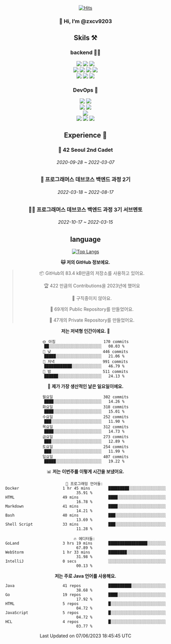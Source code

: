 <div align="center">

[![Hits](https://hits.seeyoufarm.com/api/count/incr/badge.svg?url=https%3A%2F%2Fgithub.com%2Fzxcv9203%2Fhit-counter&count_bg=%23FF7272&title_bg=%23324C2E&icon=codeigniter.svg&icon_color=%23DD5B5B&title=%EB%B0%A9%EB%AC%B8%EC%9E%90&edge_flat=false)](https://hits.seeyoufarm.com)
  
### 👋 Hi, I’m @zxcv9203

## Skils ⚒️
### backend 🧑‍💻
  
<img src="https://img.shields.io/badge/Java-FF6600?style=flat-square&logo=buymeacoffee&logoColor=white"/>
<img src="https://img.shields.io/badge/Go-0099FF?style=flat-square&logo=go&logoColor=white"/>
<img src="https://img.shields.io/badge/Kotlin-7F52FF?style=flat-square&logo=kotlin&logoColor=white"/>
  
  
<br />
  
<img src="https://img.shields.io/badge/Spring-339933?style=flat-square&logo=Spring&logoColor=white"/>
<img src="https://img.shields.io/badge/Spring Boot-339933?style=flat-square&logo=Spring Boot&logoColor=white"/>
<img src="https://img.shields.io/badge/Spring Security-339933?style=flat-square&logo=Spring Security&logoColor=white"/>
  
<img src="https://img.shields.io/badge/Spring Data JPA-339933?style=flat-square&logo=Hibernate&logoColor=white"/>

<br />
  
  <img src="https://img.shields.io/badge/mysql-0099FF?style=flat-square&logo=mysql&logoColor=white"/>
  <img src="https://img.shields.io/badge/mariadb-0099FF?style=flat-square&logo=mariadb&logoColor=white"/>
  <img src="https://img.shields.io/badge/mongoDB-47A248?style=flat-square&logo=mongodb&logoColor=white"/>
  
  
### DevOps 🚀
  
  <img src="https://img.shields.io/badge/docker-2496ED?style=flat-square&logo=docker&logoColor=white"/>
  <img src="https://img.shields.io/badge/kubernetes-326CE5?style=flat-square&logo=kubernetes&logoColor=white"/>
  
  <br />
  
  <img src="https://img.shields.io/badge/Github Actions-2088FF?style=flat-square&logo=githubactions&logoColor=white"/>
  <img src="https://img.shields.io/badge/Jenkins-D24939?style=flat-square&logo=jenkins&logoColor=white"/>
  
  
  <br />
  <img src="https://img.shields.io/badge/terraform-7B42BC?style=flat-square&logo=terraform&logoColor=white"/>
  
  <br />
  <img src="https://img.shields.io/badge/Amazon AWS-232F3E?style=flat-square&logo=Amazon AWS&logoColor=white"/>

  <img src="https://img.shields.io/badge/GCP-4285F4?style=flat-square&logo=googlecloud&logoColor=white"/>
  <img src="https://img.shields.io/badge/NCP-03C75A?style=flat-square&logo=naver&logoColor=white"/>
  
  
  
## Experience 🏃
  
### 🏫 42 Seoul 2nd Cadet
  ###### 2020-09-28 ~ 2022-03-07
  
### 🏫 프로그래머스 데브코스 백엔드 과정 2기 
  ###### 2022-03-18 ~ 2022-08-17
  
### 🧑‍🏫 프로그래머스 데브코스 백엔드 과정 3기 서브멘토 
  ###### 2022-10-17 ~ 2022-03-15

## language

[![Top Langs](https://github-readme-stats.vercel.app/api/top-langs/?username=zxcv9203&hide=html&exclude_repo=zxcv9203.github.io,golB&theme=grate-gatsby)](https://github.com/zxcv9203/github-readme-stats)
  
<!--START_SECTION:waka-->
**🐱 저의 GitHub 정보에요.** 

> 📦 GitHub의 83.4 kB만큼의 저장소를 사용하고 있어요. 
 > 
> 🏆 422 만큼의 Contributions을 2023년에 했어요
 > 
> 🚫 구직중이지 않아요.
 > 
> 📜 69개의 Public Repository를 만들었어요. 
 > 
> 🔑 47개의 Private Repository를 만들었어요. 
 > 
**저는 저녁형 인간이에요. 🦉** 

```text
🌞 아침                     170 commits         ██░░░░░░░░░░░░░░░░░░░░░░░   08.03 % 
🌆 낮　                     446 commits         █████░░░░░░░░░░░░░░░░░░░░   21.06 % 
🌃 저녁                     991 commits         ████████████░░░░░░░░░░░░░   46.79 % 
🌙 밤　                     511 commits         ██████░░░░░░░░░░░░░░░░░░░   24.13 % 
```
📅 **제가 가장 생산적인 날은 일요일이에요.** 

```text
월요일                      302 commits         ████░░░░░░░░░░░░░░░░░░░░░   14.26 % 
화요일                      318 commits         ████░░░░░░░░░░░░░░░░░░░░░   15.01 % 
수요일                      252 commits         ███░░░░░░░░░░░░░░░░░░░░░░   11.90 % 
목요일                      312 commits         ████░░░░░░░░░░░░░░░░░░░░░   14.73 % 
금요일                      273 commits         ███░░░░░░░░░░░░░░░░░░░░░░   12.89 % 
토요일                      254 commits         ███░░░░░░░░░░░░░░░░░░░░░░   11.99 % 
일요일                      407 commits         █████░░░░░░░░░░░░░░░░░░░░   19.22 % 
```


📊 **저는 이번주를 이렇게 시간을 보냈어요.** 

```text
💬 프로그래밍 언어들: 
Docker                   1 hr 45 mins        █████████░░░░░░░░░░░░░░░░   35.91 % 
HTML                     49 mins             ████░░░░░░░░░░░░░░░░░░░░░   16.78 % 
Markdown                 41 mins             ████░░░░░░░░░░░░░░░░░░░░░   14.21 % 
Bash                     40 mins             ███░░░░░░░░░░░░░░░░░░░░░░   13.69 % 
Shell Script             33 mins             ███░░░░░░░░░░░░░░░░░░░░░░   11.28 % 

🔥 에디터들: 
GoLand                   3 hrs 19 mins       █████████████████░░░░░░░░   67.89 % 
WebStorm                 1 hr 33 mins        ████████░░░░░░░░░░░░░░░░░   31.98 % 
IntelliJ                 0 secs              ░░░░░░░░░░░░░░░░░░░░░░░░░   00.13 % 
```

**저는 주로 Java 언어를 사용해요.** 

```text
Java                     41 repos            ██████████░░░░░░░░░░░░░░░   38.68 % 
Go                       19 repos            ████░░░░░░░░░░░░░░░░░░░░░   17.92 % 
HTML                     5 repos             █░░░░░░░░░░░░░░░░░░░░░░░░   04.72 % 
JavaScript               5 repos             █░░░░░░░░░░░░░░░░░░░░░░░░   04.72 % 
HCL                      4 repos             █░░░░░░░░░░░░░░░░░░░░░░░░   03.77 % 
```




 Last Updated on 07/06/2023 18:45:45 UTC
<!--END_SECTION:waka-->
  
</div>


